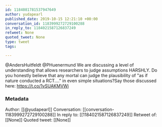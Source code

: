 ```yaml
---
id: 1184081781537947649
author: yudapearl
published_date: 2019-10-15 12:21:10 +00:00
conversation_id: 1183999272729100288
in_reply_to: 1184021587126837249
retweet: None
quoted_tweet: None
type: tweet
tags:

---
```


@AndersHuitfeldt @PHuenermund We are discussing a level of understanding that allows researchers to judge assumptions HARSHLY. Do you honestly believe that any mortal can judge the plausibility of
"as if nature conducted a RCT...." in even simple situations?Say those discussed here: https://t.co/1vSUAKMVWi

### Metadata

Author: [[@yudapearl]]
Conversation: [[conversation-1183999272729100288]]
In reply to: [[1184021587126837249]]
Retweet of: [[None]]
Quoted tweet: [[None]]
